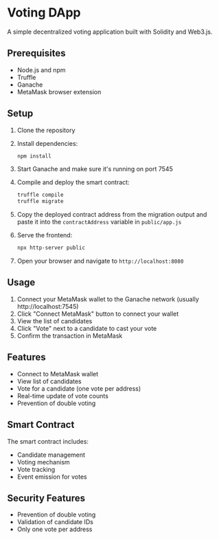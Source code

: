 # Voting DApp

A simple decentralized voting application built with Solidity and Web3.js.

## Prerequisites

- Node.js and npm
- Truffle
- Ganache
- MetaMask browser extension

## Setup

1. Clone the repository
2. Install dependencies:
   ```bash
   npm install
   ```
3. Start Ganache and make sure it's running on port 7545

4. Compile and deploy the smart contract:

   ```bash
   truffle compile
   truffle migrate
   ```

5. Copy the deployed contract address from the migration output and paste it into the `contractAddress` variable in `public/app.js`

6. Serve the frontend:

   ```bash
   npx http-server public
   ```

7. Open your browser and navigate to `http://localhost:8080`

## Usage

1. Connect your MetaMask wallet to the Ganache network (usually http://localhost:7545)
2. Click "Connect MetaMask" button to connect your wallet
3. View the list of candidates
4. Click "Vote" next to a candidate to cast your vote
5. Confirm the transaction in MetaMask

## Features

- Connect to MetaMask wallet
- View list of candidates
- Vote for a candidate (one vote per address)
- Real-time update of vote counts
- Prevention of double voting

## Smart Contract

The smart contract includes:

- Candidate management
- Voting mechanism
- Vote tracking
- Event emission for votes

## Security Features

- Prevention of double voting
- Validation of candidate IDs
- Only one vote per address
